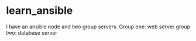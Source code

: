 # learn_ansible
I have an ansible node and two group servers.
Group one: web server
group two: database server

